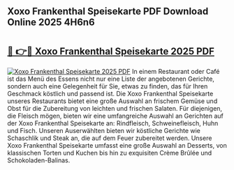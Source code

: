 ## Xoxo Frankenthal Speisekarte PDF Download Online 2025 4H6n6

# <h2><a href="http://gcbthh.nevu.top/?p=Xoxo+Frankenthal+Speisekarte">🔗 👉🔴 Xoxo Frankenthal Speisekarte 2025 PDF</a></h2>

[![Xoxo Frankenthal Speisekarte 2025 PDF](https://i.imgur.com/dBaPXMq.png)](http://gcbthh.nevu.top/?p=Xoxo+Frankenthal+Speisekarte)
In einem Restaurant oder Café ist das Menü des Essens nicht nur eine Liste der angebotenen Gerichte, sondern auch eine Gelegenheit für Sie, etwas zu finden, das für Ihren Geschmack köstlich und passend ist. Die Xoxo Frankenthal Speisekarte unseres Restaurants bietet eine große Auswahl an frischem Gemüse und Obst für die Zubereitung von leichten und frischen Salaten. Für diejenigen, die Fleisch mögen, bieten wir eine umfangreiche Auswahl an Gerichten auf der Xoxo Frankenthal Speisekarte an: Rindfleisch, Schweinefleisch, Huhn und Fisch. Unseren Auserwählten bieten wir köstliche Gerichte wie Schaschlik und Steak an, die auf dem Feuer zubereitet werden. Unsere Xoxo Frankenthal Speisekarte umfasst eine große Auswahl an Desserts, von klassischen Torten und Kuchen bis hin zu exquisiten Crème Brûlée und Schokoladen-Balinas.
